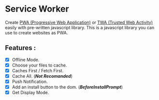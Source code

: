 # Service Worker
Create [PWA (Progressive Web Application)](https://en.wikipedia.org/wiki/Progressive_web_application) or [TWA (Trusted Web Activity)](https://developer.chrome.com/docs/android/trusted-web-activity/) easily with pre-written javascript library. This is a javascript library you can use to create websites as PWA.

## Features : 
* [x] Offline Mode.
* [x] Choose your files to cache.
* [x] Caches First / Fetch First.
* [x] Cache All. (*__Not Recomanded__*)
* [x] Push Notification.
* [x] Add an install button to the dom. (*__BeforeInstallPrompt__*)
* [x] Get Display Mode.